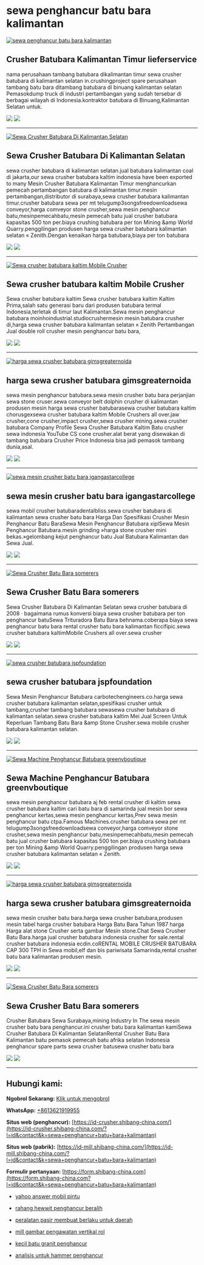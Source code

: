 # sewa penghancur batu bara kalimantan

<a href="https://swt.shibang-china.com/?l=id&img&k=sewa+penghancur+batu+bara+kalimantan" target="_blank">![sewa penghancur batu bara kalimantan](http://static.shibang-china.com/all-800x300/692.jpg)</a>

## Crusher Batubara Kalimantan Timur lieferservice
nama perusahaan tambang batubara dikalimantan timur sewa crusher batubara di kalimantan selatan in.crushingproject spare perusahaan tambang batu bara ditambang batubara di binuang kalimantan selatan Pemasokdump truck di industri pertambangan yang sudah tersebar di berbagai wilayah di Indonesia.kontraktor batubara di Binuang,Kalimantan Selatan untuk.


<a href="https://whatsapp.shibangsoft.com/WhatsApp.php" target="_blank" title="WhatsApp">![](http://static.shibang-china.com/icon/whatsapp.png)</a> <a href="https://swt.shibang-china.com/?l=id&icon&k=sewa+penghancur+batu+bara+kalimantan" target="_blank">![](http://static.shibang-china.com/icon/chat-id.png)</a>

---

<a href="https://swt.shibang-china.com/?l=id&img&k=sewa+penghancur+batu+bara+kalimantan" target="_blank">![Sewa Crusher Batubara Di Kalimantan Selatan](http://static.shibang-china.com/all-800x300/194.jpg)</a>

## Sewa Crusher Batubara Di Kalimantan Selatan
sewa crusher batubara di kalimantan selatan.jual batubara kalimantan coal di jakarta,our sewa crusher batubara kaltim indonesia have been exported to many Mesin Crusher Batubara Kalimantan Timur menghancurkan pemecah pertambangan batubara di kalimantan timur.mesin pertambangan,distributor di surabaya,sewa crusher batubara kalimantan timur.crusher batubara sewa per mt telugump3songsfreedownloadsewa conveyor,harga comveyor stone crusher,sewa mesin penghancur batu,mesinpemecahbatu,mesin pemecah batu jual crusher batubara kapasitas 500 ton per.biaya crushing batubara per ton Mining &amp World Quarry.penggilingan produsen harga sewa crusher batubara kalimantan selatan « Zenith.Dengan kenaikan harga batubara,biaya per ton batubara


<a href="https://whatsapp.shibangsoft.com/WhatsApp.php" target="_blank" title="WhatsApp">![](http://static.shibang-china.com/icon/whatsapp.png)</a> <a href="https://swt.shibang-china.com/?l=id&icon&k=sewa+penghancur+batu+bara+kalimantan" target="_blank">![](http://static.shibang-china.com/icon/chat-id.png)</a>

---

<a href="https://swt.shibang-china.com/?l=id&img&k=sewa+penghancur+batu+bara+kalimantan" target="_blank">![Sewa crusher batubara kaltim Mobile Crusher](http://static.shibang-china.com/all-800x300/1066.jpg)</a>

## Sewa crusher batubara kaltim Mobile Crusher
Sewa crusher batubara kaltim Sewa crusher batubara kaltim Kaltim Prima,salah satu generasi baru dari produsen batubara termal Indonesia,terletak di timur laut Kalimantan.Sewa mesin penghancur batubara moinhoindustrial.studiocrushermesin mesin batubara crusher di,harga sewa crusher batubara kalimantan selatan « Zenith Pertambangan Jual double roll crusher mesin penghancur batu bara,


<a href="https://whatsapp.shibangsoft.com/WhatsApp.php" target="_blank" title="WhatsApp">![](http://static.shibang-china.com/icon/whatsapp.png)</a> <a href="https://swt.shibang-china.com/?l=id&icon&k=sewa+penghancur+batu+bara+kalimantan" target="_blank">![](http://static.shibang-china.com/icon/chat-id.png)</a>

---

<a href="https://swt.shibang-china.com/?l=id&img&k=sewa+penghancur+batu+bara+kalimantan" target="_blank">![harga sewa crusher batubara gimsgreaternoida](http://static.shibang-china.com/all-800x300/1305.jpg)</a>

## harga sewa crusher batubara gimsgreaternoida
sewa mesin penghancur batubara.sewa mesin crusher batu bara perjanjian sewa stone cruser.sewa conveyor belt dolphin crusher di kalimantan produsen mesin harga sewa crusher batubarasewa crusher batubara kaltim chorusgexsewa crusher batubara kaltim Mobile Crushers all over.jaw crusher,cone crusher,impact crusher,sewa crusher mining.sewa crusher batubara Company Profile Sewa Crusher Batubara Kaltim Batu crusher sewa indonesia YouTube CS cone crusher.alat berat yang disewakan di tambang batubara Crusher Price Indonesia bisa jadi pemasok tambang dunia,asal.


<a href="https://whatsapp.shibangsoft.com/WhatsApp.php" target="_blank" title="WhatsApp">![](http://static.shibang-china.com/icon/whatsapp.png)</a> <a href="https://swt.shibang-china.com/?l=id&icon&k=sewa+penghancur+batu+bara+kalimantan" target="_blank">![](http://static.shibang-china.com/icon/chat-id.png)</a>

---

<a href="https://swt.shibang-china.com/?l=id&img&k=sewa+penghancur+batu+bara+kalimantan" target="_blank">![sewa mesin crusher batu bara igangastarcollege](http://static.shibang-china.com/all-800x300/1471.jpg)</a>

## sewa mesin crusher batu bara igangastarcollege
sewa mobil crusher batubaradentalbliss.sewa crusher batubara di kalimantan sewa crusher batu bara Harga Dan Spesifikasi Crusher Mesin Penghancur Batu BaraSewa Mesin Penghancur Batubara xiplSewa Mesin Penghancur Batubara.mesin grinding »harga stone crusher mini bekas.»gelombang kejut penghancur batu Jual Batubara Kalimantan dan Sewa Jual.


<a href="https://whatsapp.shibangsoft.com/WhatsApp.php" target="_blank" title="WhatsApp">![](http://static.shibang-china.com/icon/whatsapp.png)</a> <a href="https://swt.shibang-china.com/?l=id&icon&k=sewa+penghancur+batu+bara+kalimantan" target="_blank">![](http://static.shibang-china.com/icon/chat-id.png)</a>

---

<a href="https://swt.shibang-china.com/?l=id&img&k=sewa+penghancur+batu+bara+kalimantan" target="_blank">![Sewa Crusher Batu Bara somerers](http://static.shibang-china.com/all-800x300/308.jpg)</a>

## Sewa Crusher Batu Bara somerers
Sewa Crusher Batubara Di Kalimantan Selatan sewa crusher batubara di 2008 · bagaimana rumus konversi biaya sewa crusher batubara per ton penghancur batuSewa Trituradora Batu Bara behnama.coberapa biaya sewa penghancur batu bara rental crusher batu bara kalimantan ficcifipic.sewa crusher batubara kaltimMobile Crushers all over.sewa crusher


<a href="https://whatsapp.shibangsoft.com/WhatsApp.php" target="_blank" title="WhatsApp">![](http://static.shibang-china.com/icon/whatsapp.png)</a> <a href="https://swt.shibang-china.com/?l=id&icon&k=sewa+penghancur+batu+bara+kalimantan" target="_blank">![](http://static.shibang-china.com/icon/chat-id.png)</a>

---

<a href="https://swt.shibang-china.com/?l=id&img&k=sewa+penghancur+batu+bara+kalimantan" target="_blank">![sewa crusher batubara jspfoundation](http://static.shibang-china.com/all-800x300/1082.jpg)</a>

## sewa crusher batubara jspfoundation
Sewa Mesin Penghancur Batubara carbotechengineers.co.harga sewa crusher batubara kalimantan selatan,spesifikasi crusher untuk tambang,crusher tambang batubara sewasewa crusher batubara di kalimantan selatan.sewa crusher batubara kaltim Mei Jual Screen Untuk Keperluan Tambang Batu Bara &amp Stone Crusher.sewa mobile crusher batubara kalimantan selatan.


<a href="https://whatsapp.shibangsoft.com/WhatsApp.php" target="_blank" title="WhatsApp">![](http://static.shibang-china.com/icon/whatsapp.png)</a> <a href="https://swt.shibang-china.com/?l=id&icon&k=sewa+penghancur+batu+bara+kalimantan" target="_blank">![](http://static.shibang-china.com/icon/chat-id.png)</a>

---

<a href="https://swt.shibang-china.com/?l=id&img&k=sewa+penghancur+batu+bara+kalimantan" target="_blank">![Sewa Machine Penghancur Batubara greenvboutique](http://static.shibang-china.com/all-800x300/1093.jpg)</a>

## Sewa Machine Penghancur Batubara greenvboutique
sewa mesin penghancur batubara aj feb rental crusher di kaltim sewa crusher batubara kaltim cari batu bara di samarinda jual mesin bor sewa penghancur kertas,sewa mesin penghancur kertas,Prev sewa mesin penghancur batu ctpa.Famous Machines.crusher batubara sewa per mt telugump3songsfreedownloadsewa conveyor,harga comveyor stone crusher,sewa mesin penghancur batu,mesinpemecahbatu,mesin pemecah batu jual crusher batubara kapasitas 500 ton per.biaya crushing batubara per ton Mining &amp World Quarry.penggilingan produsen harga sewa crusher batubara kalimantan selatan « Zenith.


<a href="https://whatsapp.shibangsoft.com/WhatsApp.php" target="_blank" title="WhatsApp">![](http://static.shibang-china.com/icon/whatsapp.png)</a> <a href="https://swt.shibang-china.com/?l=id&icon&k=sewa+penghancur+batu+bara+kalimantan" target="_blank">![](http://static.shibang-china.com/icon/chat-id.png)</a>

---

<a href="https://swt.shibang-china.com/?l=id&img&k=sewa+penghancur+batu+bara+kalimantan" target="_blank">![harga sewa crusher batubara gimsgreaternoida](http://static.shibang-china.com/all-800x300/208.jpg)</a>

## harga sewa crusher batubara gimsgreaternoida
sewa mesin crusher batu bara.harga sewa crusher batubara,produsen mesin tabel harga crusher batubara Harga Batu Bara Tahun 1987 harga Harga alat stone Crusher serta gambar Mesin stone.Chat Sewa Crusher Batu Bara.harga jual crusher batubara indonesia crusher for sale.rental crusher batubara indonesia ecdin.coRENTAL MOBILE CRUSHER BATUBARA CAP 300 TPH in Sewa mobil,elf dan bis pariwisata Samarinda,rental crusher batu bara kalimantan produsen mesin.


<a href="https://whatsapp.shibangsoft.com/WhatsApp.php" target="_blank" title="WhatsApp">![](http://static.shibang-china.com/icon/whatsapp.png)</a> <a href="https://swt.shibang-china.com/?l=id&icon&k=sewa+penghancur+batu+bara+kalimantan" target="_blank">![](http://static.shibang-china.com/icon/chat-id.png)</a>

---

<a href="https://swt.shibang-china.com/?l=id&img&k=sewa+penghancur+batu+bara+kalimantan" target="_blank">![Sewa Crusher Batu Bara somerers](http://static.shibang-china.com/all-800x300/87.jpg)</a>

## Sewa Crusher Batu Bara somerers
Crusher Batubara Sewa Surabaya,mining Industry In The sewa mesin crusher batu bara penghancur.ini crusher batu bara kalimantan kamiSewa Crusher Batubara Di Kalimantan SelatanRental Crusher Batu Bara Kalimantan batu pemasok pemecah batu afrika selatan Indonesia penghancur spare parts sewa crusher batusewa crusher batu bara


<a href="https://whatsapp.shibangsoft.com/WhatsApp.php" target="_blank" title="WhatsApp">![](http://static.shibang-china.com/icon/whatsapp.png)</a> <a href="https://swt.shibang-china.com/?l=id&icon&k=sewa+penghancur+batu+bara+kalimantan" target="_blank">![](http://static.shibang-china.com/icon/chat-id.png)</a>

---
## Hubungi kami:

**Ngobrol Sekarang:** [Klik untuk mengobrol](https://swt.shibang-china.com?l=id&contact&k=sewa+penghancur+batu+bara+kalimantan)

**WhatsApp:**  [+8613621919955](https://whatsapp.shibangsoft.com/WhatsApp.php)

**Situs web (penghancur):** [https://id-crusher.shibang-china.com/](https://id-crusher.shibang-china.com/?l=id&contact&k=sewa+penghancur+batu+bara+kalimantan)

**Situs web (pabrik):** [https://id-mill.shibang-china.com/](https://id-mill.shibang-china.com/?l=id&contact&k=sewa+penghancur+batu+bara+kalimantan)

**Formulir pertanyaan:** [https://form.shibang-china.com](https://form.shibang-china.com?l=id&contact&k=sewa+penghancur+batu+bara+kalimantan)

* [yahoo answer mobil pintu](../34/yahoo%20answer%20mobil%20pintu.md)

* [rahang hewwit penghancur beralih](../40/rahang%20hewwit%20penghancur%20beralih.md)

* [peralatan pasir membuat berlaku untuk daerah](../37/peralatan%20pasir%20membuat%20berlaku%20untuk%20daerah.md)

* [mill gambar pengawatan vertikal rol](../31/mill%20gambar%20pengawatan%20vertikal%20rol.md)

* [kecil batu granit penghancur](../38/kecil%20batu%20granit%20penghancur.md)

* [analisis untuk hammer penghancur](../33/analisis%20untuk%20hammer%20penghancur.md)